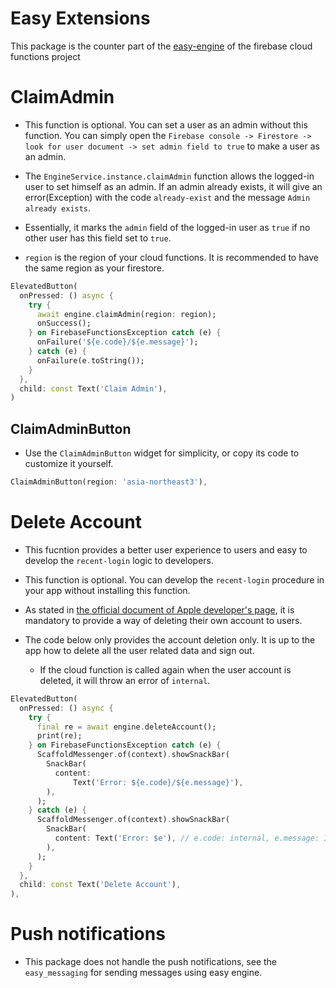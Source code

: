 # Easy Extensions

This package is the counter part of the [easy-engine](https://github.com/thruthesky/easy-engine) of the firebase cloud functions project



# ClaimAdmin

- This function is optional. You can set a user as an admin without this function. You can simply open the `Firebase console -> Firestore -> look for user document -> set admin field to true` to make a user as an admin.

- The `EngineService.instance.claimAdmin` function allows the logged-in user to set himself as an admin. If an admin already exists, it will give an error(Exception) with the code `already-exist` and the message `Admin already exists`.

- Essentially, it marks the `admin` field of the logged-in user as `true` if no other user has this field set to `true`.

- `region` is the region of your cloud functions. It is recommended to have the same region as your firestore.


```dart
ElevatedButton(
  onPressed: () async {
    try {
      await engine.claimAdmin(region: region);
      onSuccess();
    } on FirebaseFunctionsException catch (e) {
      onFailure('${e.code}/${e.message}');
    } catch (e) {
      onFailure(e.toString());
    }
  },
  child: const Text('Claim Admin'),
)
```




## ClaimAdminButton

- Use the `ClaimAdminButton` widget for simplicity, or copy its code to customize it yourself.

```dart
ClaimAdminButton(region: 'asia-northeast3'),
```



# Delete Account

- This fucntion provides a better user experience to users and easy to develop the `recent-login` logic to developers.

- This function is optional. You can develop the `recent-login` procedure in your app without installing this function.

- As stated in [the official document of Apple developer's page](https://developer.apple.com/support/offering-account-deletion-in-your-app/), it is mandatory to provide a way of deleting their own account to users.

- The code below only provides the account deletion only. It is up to the app how to delete all the user related data and sign out.
  - If the cloud function is called again when the user account is deleted, it will throw an error of `internal`.

```dart
ElevatedButton(
  onPressed: () async {
    try {
      final re = await engine.deleteAccount();
      print(re);
    } on FirebaseFunctionsException catch (e) {
      ScaffoldMessenger.of(context).showSnackBar(
        SnackBar(
          content:
              Text('Error: ${e.code}/${e.message}'),
        ),
      );
    } catch (e) {
      ScaffoldMessenger.of(context).showSnackBar(
        SnackBar(
          content: Text('Error: $e'), // e.code: internal, e.message: INTERNAL
        ),
      );
    }
  },
  child: const Text('Delete Account'),
),
```


# Push notifications

- This package does not handle the push notifications, see the `easy_messaging` for sending messages using easy engine.


